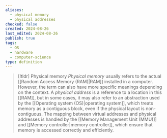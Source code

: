 ```yaml
---
aliases:
  - physical memory
  - physical addresses
checked: false
created: 2024-08-26
last_edited: 2024-08-26
publish: true
tags:
  - OS
  - hardware
  - computer-science
type: definition
---
```

>[!tldr] Physical memory
>_Physical memory_ usually refers to the actual [[Random Access Memory (RAM)|RAM]] installed in a computer. However, the term can also have more specific meanings depending on the context. A *physical address* is a reference to a location in this [[RAM]], but in some cases, it may also refer to an abstraction used by the [[Operating system (OS)|operating system]], which treats memory as a contiguous block, even if the physical layout is non-contiguous. The mapping between virtual addresses and physical addresses is handled by the [[Memory Management Unit (MMU)]] and [[Memory controller|memory controller]], which ensure that memory is accessed correctly and efficiently.

